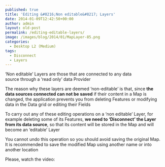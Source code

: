 ```yaml
---
published: true
title: 'Editing &#8216;Non editable&#8217; Layers'
date: 2014-01-09T12:42:50+00:00
author: admin
layout: old-post
permalink: /editing-editable-layers/
image: /images/blog/2014/01/MapLayer-85.png
categories:
  - Desktop L2 (Medium)
tags:
  - Disconnect
  - Layers
---
```

&#8216;Non editable&#8217; Layers are those that are connected to any data source through a &#8216;read only&#8217; data Provider<!--more-->

The reason why these layers are deemed &#8216;non-editable&#8217; is that, since **the data sources connected can not be saved** if their content in a Map is changed, the application prevents you from deleting Features or modifying data in the Data grid or editing their Fields

To carry out any of these editing operations on a &#8216;non editable&#8217; Layer, for example deleting some of its Features, **we need to &#8216;Disconnect&#8217; the Layer from its data source**, so that its content will be stored in the Map and will become an &#8216;editable&#8217; Layer

You cannot undo this operation so you should avoid saving the original Map. It is recommended to save the modified Map using another name or into another location

Please, watch the video:

<center>
</center>